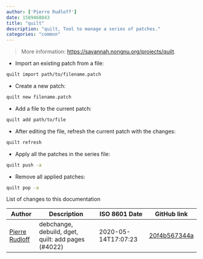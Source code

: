 ```yaml
---
author: ['Pierre Rudloff']
date: 1589468843
title: "quilt"
description: "quilt, Tool to manage a series of patches."
categories: "common"
---
```

> More information: <https://savannah.nongnu.org/projects/quilt>.

- Import an existing patch from a file:

```bash
quilt import path/to/filename.patch
```

- Create a new patch:

```bash
quilt new filename.patch
```

- Add a file to the current patch:

```bash
quilt add path/to/file
```

- After editing the file, refresh the current patch with the changes:

```bash
quilt refresh
```

- Apply all the patches in the series file:

```bash
quilt push -a
```

- Remove all applied patches:

```bash
quilt pop -a
```
List of changes to this documentation


Author | Description | ISO 8601 Date | GitHub link
------|-----|-----|-----
[Pierre Rudloff](mailto:contact@rudloff.pro) | debchange, debuild, dget, quilt: add pages (#4022) | 2020-05-14T17:07:23 | [20f4b567344a](https://github.com/tldr-pages/tldr/commit/20f4b567344aee07be76c6f6c440aef99cec69b3)

